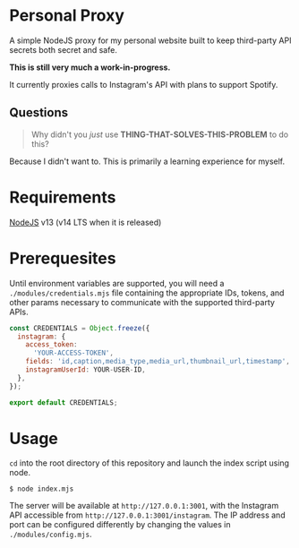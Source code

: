 # Personal Proxy

A simple NodeJS proxy for my personal website built to keep third-party API
secrets both secret and safe.

**This is still very much a work-in-progress.**

It currently proxies calls to Instagram's API with plans to support Spotify.

## Questions

> Why didn't you _just_ use **THING-THAT-SOLVES-THIS-PROBLEM** to do this?

Because I didn't want to. This is primarily a learning experience for myself.

# Requirements

[NodeJS](https://nodejs.org/) v13 (v14 LTS when it is released)

# Prerequesites

Until environment variables are supported, you will need a
`./modules/credentials.mjs` file containing the appropriate IDs, tokens, and
other params necessary to communicate with the supported third-party APIs.

```./modules/credentails.mjs
const CREDENTIALS = Object.freeze({
  instagram: {
    access_token:
      'YOUR-ACCESS-TOKEN',
    fields: 'id,caption,media_type,media_url,thumbnail_url,timestamp',
    instagramUserId: YOUR-USER-ID,
  },
});

export default CREDENTIALS;
```

# Usage

`cd` into the root directory of this repository and launch the index script
using node.

```
$ node index.mjs
```

The server will be available at `http://127.0.0.1:3001`, with the Instagram API
accessible from `http://127.0.0.1:3001/instagram`. The IP address and port can
be configured differently by changing the values in `./modules/config.mjs`.
